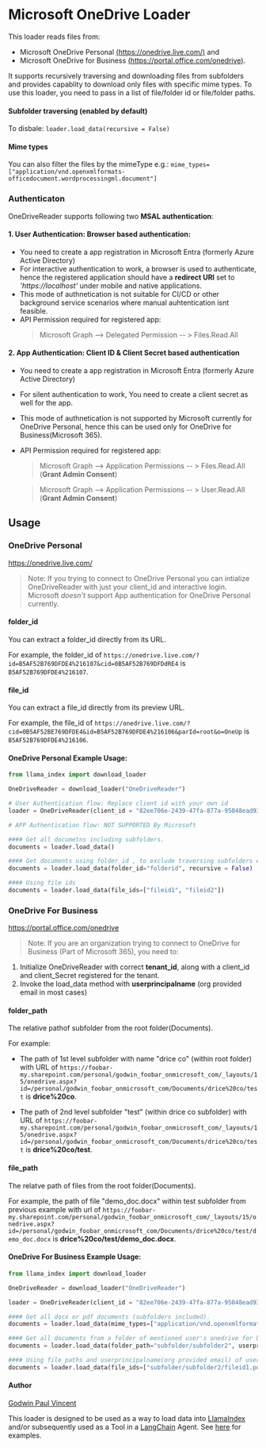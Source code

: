 # Microsoft OneDrive Loader

This loader reads files from:
- Microsoft OneDrive Personal [(https://onedrive.live.com/)](https://onedrive.live.com/) and
- Microsoft OneDrive for Business [(https://portal.office.com/onedrive)](https://portal.office.com/onedrive).

It supports recursively traversing and downloading files from subfolders and provides capablity to download only files with specific mime types. To use this loader, you need to pass in a list of file/folder id or file/folder paths.


#### Subfolder traversing (enabled by default)

To disbale: `loader.load_data(recursive = False)`


#### Mime types

You can also filter the files by the mimeType e.g.: `mime_types=["application/vnd.openxmlformats-officedocument.wordprocessingml.document"]`


### Authenticaton

OneDriveReader supports following two **MSAL authentication**:

#### 1. User Authentication: Browser based authentication:
 - You need to create a app registration in Microsoft Entra (formerly Azure Active Directory)
 - For interactive authentication to work, a browser is used to authenticate, hence the registered application should have a **redirect URI** set to *'https://localhost'* under mobile and native applications.
 - This mode of authnetication is not suitable for CI/CD or other background service scenarios where manual auhtentication isnt feasible.
 - API Permission required for registered app: 
   > Microsoft Graph --> Delegated Permission -- > Files.Read.All

#### 2. App Authentication: Client ID & Client Secret based authentication
 - You need to create a app registration in Microsoft Entra (formerly Azure Active Directory)
 - For silent authentication to work, You need to create a client secret as well for the app.
 - This mode of authnetication is not supported by Microsoft currently for OneDrive Personal, hence this can be used only for OneDrive for Business(Microsoft 365).
 - API Permission required for registered app: 
   > Microsoft Graph --> Application Permissions -- > Files.Read.All (**Grant Admin Consent**)
  
   > Microsoft Graph --> Application Permissions -- > User.Read.All (**Grant Admin Consent**)

## Usage

### OneDrive Personal
https://onedrive.live.com/

> Note: If you trying to connect to OneDrive Personal you can intialize OneDriveReader with just your client_id and interactive login. Microsoft *doesn't* support App authentication for OneDrive Personal currently.

#### folder_id

You can extract a folder_id directly from its URL.

For example, the folder_id of `https://onedrive.live.com/?id=B5AF52B769DFDE4%216107&cid=0B5AF52B769DFDdRE4` is `B5AF52B769DFDE4%216107`.

#### file_id

You can extract a file_id directly from its preview URL.

For example, the file_id of `https://onedrive.live.com/?cid=0B5AF52BE769DFDE4&id=B5AF52B769DFDE4%216106&parId=root&o=OneUp` is `B5AF52B769DFDE4%216106`.

#### OneDrive Personal Example Usage:

```python
from llama_index import download_loader

OneDriveReader = download_loader("OneDriveReader")

# User Authentication flow: Replace client id with your own id
loader = OneDriveReader(client_id = "82ee706e-2439-47fa-877a-95048ead9318")

# APP Authentication flow: NOT SUPPORTED By Microsoft 

#### Get all documetns including subfolders.
documents = loader.load_data()

#### Get documents using folder_id , to exclude traversing subfolders explictly set the recursive flag to False, default is True
documents = loader.load_data(folder_id="folderid", recursive = False)

#### Using file ids
documents = loader.load_data(file_ids=["fileid1", "fileid2"])

```

### OneDrive For Business
https://portal.office.com/onedrive

> Note: If you are an organization trying to connect to OneDrive for Business (Part of Microsoft 365), you need to:

1. Initialize OneDriveReader with correct **tenant_id**, along with a client_id and client_Secret registered for the tenant.
2. Invoke the load_data method with **userprincipalname** (org provided email in most cases)

#### folder_path

The relative pathof subfolder from the root folder(Documents).

For example:

- The path of 1st level subfolder with name "drice co" (within root folder) with URL  of `https://foobar-my.sharepoint.com/personal/godwin_foobar_onmicrosoft_com/_layouts/15/onedrive.aspx?id=/personal/godwin_foobar_onmicrosoft_com/Documents/drice%20co/test` is **drice%20co**.

- The path of 2nd level subfolder "test" (within drice co subfolder) with URL  of `https://foobar-my.sharepoint.com/personal/godwin_foobar_onmicrosoft_com/_layouts/15/onedrive.aspx?id=/personal/godwin_foobar_onmicrosoft_com/Documents/drice%20co/test` is **drice%20co/test**.

#### file_path

The relatve path of files from the root folder(Documents).

For example, the path of file "demo_doc.docx" within test subfolder from previous example with url of `https://foobar-my.sharepoint.com/personal/godwin_foobar_onmicrosoft_com/_layouts/15/onedrive.aspx?id=/personal/godwin_foobar_onmicrosoft_com/Documents/drice%20co/test/demo_doc.docx` is **drice%20co/test/demo_doc.docx**.

#### OneDrive For Business Example Usage:

```python
from llama_index import download_loader

OneDriveReader = download_loader("OneDriveReader")

loader = OneDriveReader(client_id = "82ee706e-2439-47fa-877a-95048ead9318" , tenant_id = "02ee706f-2439-47fa-877a-95048ead9318", client_secret="YOUR_SECRET")

#### Get all docx or pdf documents (subfolders included).
documents = loader.load_data(mime_types=["application/vnd.openxmlformats-officedocument.wordprocessingml.document", "application/pdf"], userprincipalname = "godwin@foobar.onmicrosoft.com")

#### Get all documents from a folder of mentioned user's onedrive for business
documents = loader.load_data(folder_path="subfolder/subfolder2", userprincipalname = "godwin@foobar.onmicrosoft.com")

#### Using file paths and userprincipalname(org provided email) of user
documents = loader.load_data(file_ids=["subfolder/subfolder2/fileid1.pdf", "subfolder/subfolder3/fileid2.docx"], userprincipalname = "godwin@foobar.onmicrosoft.com")
```

#### Author
[Godwin Paul Vincent](https://github.com/godwin3737)

This loader is designed to be used as a way to load data into [LlamaIndex](https://github.com/jerryjliu/gpt_index/tree/main/gpt_index) and/or subsequently used as a Tool in a [LangChain](https://github.com/hwchase17/langchain) Agent. See [here](https://github.com/emptycrown/llama-hub/tree/main) for examples.





